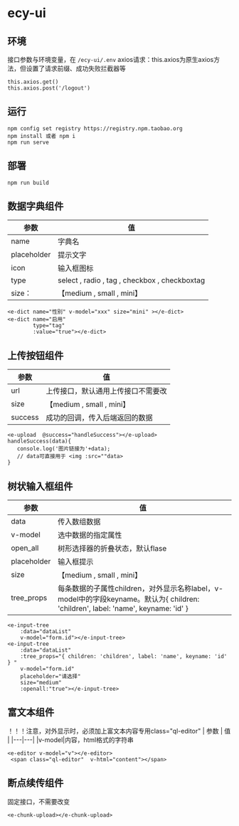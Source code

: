 # ecy-ui

## 环境

接口参数与环境变量，在 `/ecy-ui/.env`
axios请求：this.axios为原生axios方法，但设置了请求前缀、成功失败拦截器等

```
this.axios.get()
this.axios.post('/logout')
```

## 运行

```
npm config set registry https://registry.npm.taobao.org
npm install 或者 npm i
npm run serve  
```

## 部署

```
npm run build 
```

## 数据字典组件

| 参数          | 值 |
|-------------|---|
| name        |字典名
| placeholder |提示文字
| icon        |输入框图标
| type        |select , radio , tag , checkbox , checkboxtag
| size：       |【medium , small , mini】

```
<e-dict name="性别" v-model="xxx" size="mini" ></e-dict>
<e-dict name="启用"
        type="tag"
        :value="true"></e-dict>
```

## 上传按钮组件

| 参数 | 值 |
|---|---|
|url|上传接口，默认通用上传接口不需要改
|size|【medium , small , mini】
|success|成功的回调，传入后端返回的数据

```
<e-upload  @success="handleSuccess"></e-upload>
handleSuccess(data){
   console.log('图片链接为'+data);
   // data可直接用于 <img :src=""data>
}
```

## 树状输入框组件

| 参数 | 值 |
|---|---|
|data|传入数组数据
|v-model|选中数据的指定属性
|open_all|树形选择器的折叠状态，默认flase
|placeholder|输入框提示
|size| 【medium , small , mini】
|tree_props|每条数据的子属性children，对外显示名称label，v-model中的字段keyname。默认为{ children: 'children', label: 'name', keyname: 'id' }  

```
<e-input-tree
    :data="dataList"  
    v-model="form.id"></e-input-tree>
<e-input-tree
    :data="dataList"  
    :tree_props="{ children: 'children', label: 'name', keyname: 'id' } "
    v-model="form.id"
    placeholder="请选择"
    size="medium"
    :openall:"true"></e-input-tree>
```

## 富文本组件

！！！注意，对外显示时，必须加上富文本内容专用class="ql-editor"
| 参数 | 值 |
|---|---|
|v-model|内容，html格式的字符串

```
<e-editor v-model="v"></e-editor>
 <span class="ql-editor"  v-html="content"></span>
```

## 断点续传组件

固定接口，不需要改变

```
<e-chunk-upload></e-chunk-upload>
```